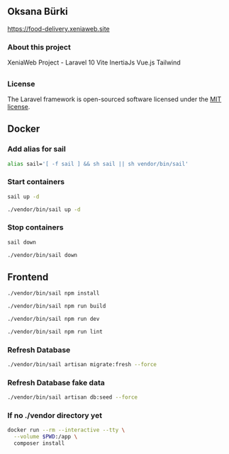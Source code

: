 ## Oksana Bürki

<https://food-delivery.xeniaweb.site>

### About this project

XeniaWeb Project - Laravel 10 Vite InertiaJs Vue.js Tailwind
##

### License

The Laravel framework is open-sourced software licensed under the [MIT license](https://opensource.org/licenses/MIT).

## Docker
### Add alias for sail
```sh
alias sail='[ -f sail ] && sh sail || sh vendor/bin/sail'
```

### Start containers
```sh
sail up -d
```
```sh
./vendor/bin/sail up -d
```

### Stop containers
```sh
sail down
```
```sh
./vendor/bin/sail down
```

## Frontend
```sh
./vendor/bin/sail npm install
```
```sh
./vendor/bin/sail npm run build
```

```sh
./vendor/bin/sail npm run dev
```

```sh
./vendor/bin/sail npm run lint
```

### Refresh Database
```sh
./vendor/bin/sail artisan migrate:fresh --force
```
### Refresh Database fake data
```sh
./vendor/bin/sail artisan db:seed --force
```

### If no ./vendor directory yet
```sh
docker run --rm --interactive --tty \
  --volume $PWD:/app \
  composer install
```
